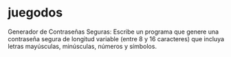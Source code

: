 # juegodos
Generador de Contraseñas Seguras: Escribe un programa que genere una contraseña segura de longitud variable (entre 8 y 16 caracteres) que incluya letras mayúsculas, minúsculas, números y símbolos.
